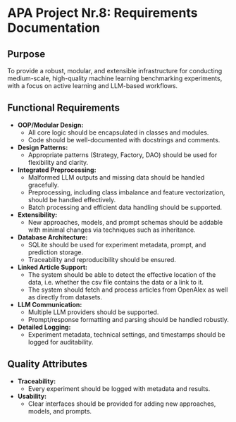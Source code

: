 # APA Project Nr.8: Requirements Documentation

## Purpose

To provide a robust, modular, and extensible infrastructure for conducting medium-scale,
high-quality machine learning benchmarking experiments,
with a focus on active learning and LLM-based workflows.

## Functional Requirements

- **OOP/Modular Design:**
  - All core logic should be encapsulated in classes and modules.
  - Code should be well-documented with docstrings and comments.
- **Design Patterns:**
  - Appropriate patterns (Strategy, Factory, DAO) should be used for flexibility and clarity.
- **Integrated Preprocessing:**
  - Malformed LLM outputs and missing data should be handled gracefully.
  - Preprocessing, including class imbalance and feature vectorization, should be handled effectively.
  - Batch processing and efficient data handling should be supported.
- **Extensibility:**
  - New approaches, models, and prompt schemas should be addable with minimal changes via techniques such as inheritance.
- **Database Architecture:**
  - SQLite should be used for experiment metadata, prompt, and prediction storage.
  - Traceability and reproducibility should be ensured.
- **Linked Article Support:**
  - The system should be able to detect the effective location of the data, i.e. whether the csv file contains the data or a link to it.
  - The system should fetch and process articles from OpenAlex as well as directly from datasets.
- **LLM Communication:**
  - Multiple LLM providers should be supported.
  - Prompt/response formatting and parsing should be handled robustly.
- **Detailed Logging:**
  - Experiment metadata, technical settings, and timestamps should be logged for auditability.

## Quality Attributes

- **Traceability:**
  - Every experiment should be logged with metadata and results.
- **Usability:**
  - Clear interfaces should be provided for adding new approaches, models, and prompts.
